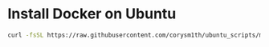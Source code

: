 # Install Docker on Ubuntu

```sh
curl -fsSL https://raw.githubusercontent.com/corysm1th/ubuntu_scripts/master/docker/docker_install.sh | sudo sh -s
```
